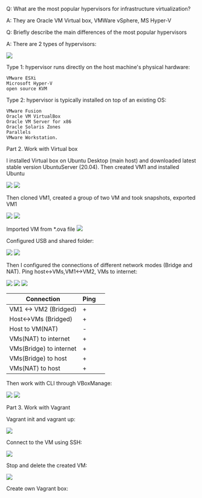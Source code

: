 
Q: What are the most popular hypervisors for infrastructure virtualization?

A: They are Oracle VM Virtual box, VMWare vSphere, MS Hyper-V

Q: Briefly describe the main differences of the most popular hypervisors

A: There are 2 types of hypervisors:

![](images/scr8.png)

  Type 1: hypervisor runs directly on the host machine's physical hardware:
    
    VMware ESXi
	Microsoft Hyper-V
	open source KVM

  Type 2: hypervisor is typically installed on top of an existing OS:
    
    VMware Fusion
	Oracle VM VirtualBox
	Oracle VM Server for x86
	Oracle Solaris Zones
	Parallels
	VMware Workstation.

 Part 2. Work with Virtual box

I installed  Virtual box on Ubuntu Desktop (main host) and downloaded latest stable version  UbuntuServer (20.04). Then created VM1 and installed Ubuntu

![](images/scr1.png)
![](images/scr2.png)

Then cloned VM1, created a group of two VM and took snapshots, exported VM1

![](images/scr3.png)
![](images/scr4.png)

Imported VM from *.ova file
![](images/scr5.png)

Configured USB and shared folder:

![](images/scr6.png)
![](images/scr7.png)

Then I configured the connections of different network modes (Bridge and NAT). Ping host<->VMs,VM1<->VM2, VMs to internet:

![](images/scr9.png)
![](images/scr10.png)
![](images/scr11.png)

| Connection                | Ping |   |
|---------------------------|------|---|
| VM1 <\-> VM2 \(Bridged\)  | \+   |   |
| Host<\->VMs \(Bridged\)   | \+   |   |
| Host to VM\(NAT\)         | \-   |   |
| VMs\(NAT\) to internet    | \+   |   |
| VMs\(Bridge\) to internet | \+   |   |
| VMs\(Bridge\) to host     | \+   |   |
| VMs\(NAT\) to host        | \+   |   |


Then work with CLI through VBoxManage:

![](images/scr12.png)
![](images/scr13.png)

Part 3. Work with Vagrant


Vagrant init and vagrant up:

![](images/scr14.png)

Connect to the VM using SSH:

![](images/scr15.png)

Stop and delete the created VM:

![](images/scr16.png)

Create own Vagrant box:

